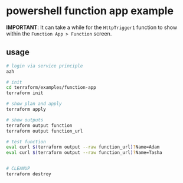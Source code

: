 # powershell function app example

**IMPORTANT**: It can take a while for the `HttpTrigger1` function to show within the `Function App > Function` screen.

## usage

```bash
# login via service principle
azh

# init
cd terraform/examples/function-app
terraform init

# show plan and apply
terraform apply

# show outputs
terraform output function
terraform output function_url

# test function
eval curl $(terraform output --raw function_url)?Name=Adam
eval curl $(terraform output --raw function_url)?Name=Tasha


# CLEANUP
terraform destroy
```
